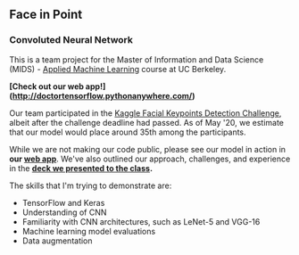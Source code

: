 ## Face in Point
### Convoluted Neural Network

This is a team project for the Master of Information and Data Science (MIDS) - [Applied Machine Learning](https://www.ischool.berkeley.edu/courses/datasci/207) course at UC Berkeley.

**[Check out our web app!] (http://doctortensorflow.pythonanywhere.com/)**

Our team participated in the [Kaggle Facial Keypoints Detection Challenge](https://www.kaggle.com/c/facial-keypoints-detection), albeit after the challenge deadline had passed. As of May '20, we estimate that our model would place around 35th among the participants. 

While we are not making our code public, please see our model in action in **our [web app](http://doctortensorflow.pythonanywhere.com/)**. We've also outlined our approach, challenges, and experience in the **[deck we presented to the class](Face%20in%20Point%20-%20Presentation.pdf).**

The skills that I'm trying to demonstrate are:
* TensorFlow and Keras 
* Understanding of CNN 
* Familiarity with CNN architectures, such as LeNet-5 and VGG-16
* Machine learning model evaluations
* Data augmentation 
